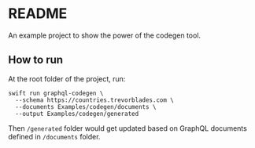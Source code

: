 # README

An example project to show the power of the codegen tool. 

## How to run

At the root folder of the project, run:

```shell
swift run graphql-codegen \
  --schema https://countries.trevorblades.com \
  --documents Examples/codegen/documents \
  --output Examples/codegen/generated
```

Then `/generated` folder would get updated based on GraphQL documents defined in `/documents` folder.
